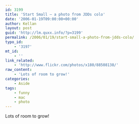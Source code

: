 ```yaml
---
id: 3199
title: 'Start Small – a photo from JDDs colo'
date: '2006-01-19T09:00:00+00:00'
author: Kellan
layout: post
guid: 'http://lm.quxx.info/?p=3199'
permalink: /2006/01/19/start-small-a-photo-from-jdds-colo/
typo_id:
    - '3197'
mt_id:
    - ''
link_related:
    - 'http://www.flickr.com/photos/x180/88508138/'
raw_content:
    - 'Lots of room to grow!'
categories:
    - Aside
tags:
    - funny
    - mac
    - photo
---
```


Lots of room to grow!
